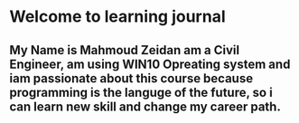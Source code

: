 # Welcome to  learning journal

## My Name is Mahmoud Zeidan am a Civil Engineer, am using WIN10 Opreating system and iam passionate about this course because programming is the languge of the future, so i  can learn new skill and change my career path.
